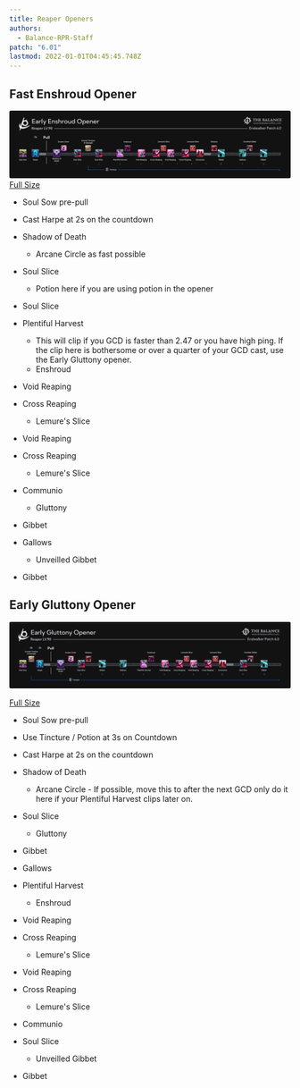 ```yaml
---
title: Reaper Openers
authors:
  - Balance-RPR-Staff
patch: "6.01"
lastmod: 2022-01-01T04:45:45.748Z
---
```

## Fast Enshroud Opener

![](/img/jobs/rpr/rpr_enshroud_opener.png)
[Full Size](https://www.thebalanceffxiv.com/img/jobs/rpr/rpr_enshroud_opener.png)

* Soul Sow pre-pull
* Cast Harpe at 2s on the countdown
* Shadow of Death

  * Arcane Circle as fast possible
* Soul Slice

  * Potion here if you are using potion in the opener
* Soul Slice
* Plentiful Harvest

  * This will clip if you GCD is faster than 2.47 or you have high ping. If the clip here is bothersome or over a quarter of your GCD cast, use the Early Gluttony opener.
  * Enshroud
* Void Reaping
* Cross Reaping

  * Lemure's Slice
* Void Reaping
* Cross Reaping

  * Lemure's Slice
* Communio

  * Gluttony
* Gibbet
* Gallows

  * Unveilled Gibbet
* Gibbet

## Early Gluttony Opener

![](/img/jobs/rpr/early_gluttony.png)

[Full Size](https://i.imgur.com/zETY1li.png)

* Soul Sow pre-pull
* Use Tincture / Potion at 3s on Countdown
* Cast Harpe at 2s on the countdown
* Shadow of Death

  * Arcane Circle - If possible, move this to after the next GCD only do it here if your Plentiful Harvest clips later on.
* Soul Slice

  * Gluttony
* Gibbet
* Gallows
* Plentiful Harvest

  * Enshroud
* Void Reaping
* Cross Reaping

  * Lemure's Slice
* Void Reaping
* Cross Reaping

  * Lemure's Slice
* Communio
* Soul Slice

  * Unveilled Gibbet
* Gibbet
